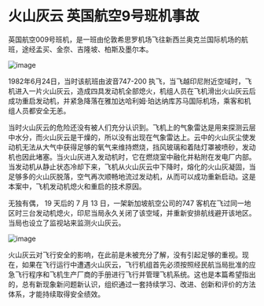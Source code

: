 # 火山灰云 英国航空9号班机事故

英国航空009号班机，是一班由伦敦希思罗机场飞往新西兰奥克兰国际机场的航班，途经孟买、金奈、吉隆坡、柏斯及墨尔本。

![image](https://github.com/user-attachments/assets/46a6d077-c0de-47fd-bc5c-639a3bd615f1)


1982年6月24日，当时该航班由波音747-200 执飞，当飞越印尼附近空域时，飞机进入一片火山灰云，造成四具发动机全部熄火，机组人员在飞机滑出火山灰云后成功重启发动机，并紧急降落在雅加达哈利姆·珀达纳库苏马国际机场，乘客和机组人员都安全无恙。

当时火山灰云的危险还没有被人们充分认识到。飞机上的气象雷达是用来探测云层中水分，而火山灰云是干燥的，所以没有出现在气象雷达上。云中的火山灰尘使发动机无法从大气中获得足够的氧气来维持燃烧，挡风玻璃和着陆灯罩被喷砂，发动机也因此堵塞。当火山灰进入发动机时，它在燃烧室中融化并粘附在发电厂内部。当发动机从静止状态冷却下来，飞机从火山灰云中下降时，熔化的火山灰凝固，当足够多的火山灰脱落，空气再次顺畅地流过发动机，从而可以成功重新启动。这是本案中，飞机发动机熄火和重启的技术原因。

无独有偶， 19 天后的 7 月 13 日，一架新加坡航空公司的747 客机在飞过同一地区时三台发动机熄火，印尼当局永久关闭了该空域，并重新安排航线避开该地区。当局也设立了监视站来监测火山灰云。

![image](https://github.com/user-attachments/assets/146e429b-c492-4366-84be-2debe0256199)


火山灰云对飞行安全的影响，在此前是未被充分了解，没有引起足够的重视。现在，如果在飞行运行中遭遇火山灰云，飞行机组首先必须按照经民航当局批准的应急飞行程序和飞机生产厂商的手册进行飞行并管理飞机系统。这也是本篇希望指出的，总有新现象新问题新认识，组织通过一套持续学习、改进、创新和评价的方法体系，才能持续取得安全绩效。

